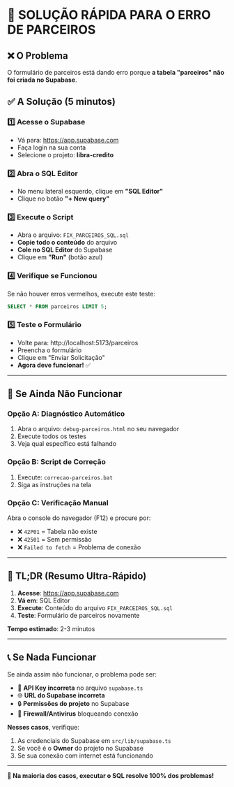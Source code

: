 # 🚨 SOLUÇÃO RÁPIDA PARA O ERRO DE PARCEIROS

## ❌ O Problema
O formulário de parceiros está dando erro porque **a tabela "parceiros" não foi criada no Supabase**.

## ✅ A Solução (5 minutos)

### 1️⃣ **Acesse o Supabase**
- Vá para: https://app.supabase.com
- Faça login na sua conta
- Selecione o projeto: **libra-credito**

### 2️⃣ **Abra o SQL Editor**
- No menu lateral esquerdo, clique em **"SQL Editor"**
- Clique no botão **"+ New query"**

### 3️⃣ **Execute o Script**
- Abra o arquivo: `FIX_PARCEIROS_SQL.sql`
- **Copie todo o conteúdo** do arquivo
- **Cole no SQL Editor** do Supabase
- Clique em **"Run"** (botão azul)

### 4️⃣ **Verifique se Funcionou**
Se não houver erros vermelhos, execute este teste:
```sql
SELECT * FROM parceiros LIMIT 5;
```

### 5️⃣ **Teste o Formulário**
- Volte para: http://localhost:5173/parceiros
- Preencha o formulário
- Clique em "Enviar Solicitação"
- **Agora deve funcionar!** ✅

---

## 🔧 Se Ainda Não Funcionar

### Opção A: **Diagnóstico Automático**
1. Abra o arquivo: `debug-parceiros.html` no seu navegador
2. Execute todos os testes
3. Veja qual específico está falhando

### Opção B: **Script de Correção**
1. Execute: `correcao-parceiros.bat`
2. Siga as instruções na tela

### Opção C: **Verificação Manual**
Abra o console do navegador (F12) e procure por:
- ❌ `42P01` = Tabela não existe
- ❌ `42501` = Sem permissão  
- ❌ `Failed to fetch` = Problema de conexão

---

## 🎯 **TL;DR (Resumo Ultra-Rápido)**

1. **Acesse**: https://app.supabase.com
2. **Vá em**: SQL Editor
3. **Execute**: Conteúdo do arquivo `FIX_PARCEIROS_SQL.sql`
4. **Teste**: Formulário de parceiros novamente

**Tempo estimado**: 2-3 minutos

---

## 📞 **Se Nada Funcionar**

Se ainda assim não funcionar, o problema pode ser:
- 🔑 **API Key incorreta** no arquivo `supabase.ts`
- 🌐 **URL do Supabase incorreta**
- 🔒 **Permissões do projeto** no Supabase
- 🚫 **Firewall/Antivírus** bloqueando conexão

**Nesses casos**, verifique:
1. As credenciais do Supabase em `src/lib/supabase.ts`
2. Se você é o **Owner** do projeto no Supabase
3. Se sua conexão com internet está funcionando

---

**🚀 Na maioria dos casos, executar o SQL resolve 100% dos problemas!**

